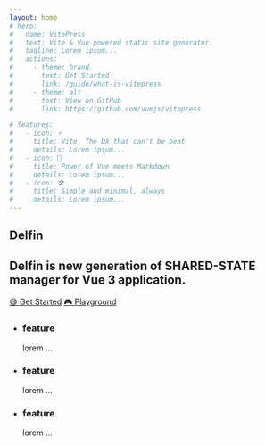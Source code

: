 ```yaml
---
layout: home
# hero:
#   name: VitePress
#   text: Vite & Vue powered static site generator.
#   tagline: Lorem ipsum...
#   actions:
#     - theme: brand
#       text: Get Started
#       link: /guide/what-is-vitepress
#     - theme: alt
#       text: View on GitHub
#       link: https://github.com/vuejs/vitepress

# features:
#   - icon: ⚡️
#     title: Vite, The DX that can't be beat
#     details: Lorem ipsum...
#   - icon: 🖖
#     title: Power of Vue meets Markdown
#     details: Lorem ipsum...
#   - icon: 🛠️
#     title: Simple and minimal, always
#     details: Lorem ipsum...
---
```


<main class="max-w-960px mx-auto overflow-overlay">
  <section class="flex flex-col items-center justify-center py-168px px-32px">
    <h1 class="text-#ff7d00 text-6xl font-bold">Delfin</h1>
    <h2 class="font-500 mt-3 mb-8">Delfin is new generation of SHARED-STATE manager for Vue 3 application.</h2>
    <div class="text-center">
      <a href="/guide/introduction" class="btn !h-34px !leading-34px">😄 Get Started</a>
      <a href="/guide/playground" class="btn !h-34px !leading-34px">🎮 Playground</a>
    </div>
  </section>

  <section class="pt-96px border-0 border-t border-$vp-c-gray-light-4 border-dashed">
    <ul class="flex gap-4">
      <li class="w-33.33% rounded-1 p-4 bg-$vp-c-bg-soft">
        <h3 class="uppercase font-500">feature</h3>
        <p>lorem ...</p>
      </li>
      <li class="w-33.33% rounded-1 p-4 bg-$vp-c-bg-soft">
        <h3 class="uppercase font-500">feature</h3>
        <p>lorem ...</p>
      </li>
      <li class="w-33.33% rounded-1 p-4 bg-$vp-c-bg-soft">
        <h3 class="uppercase font-500">feature</h3>
        <p>lorem ...</p>
      </li>
    </ul>
  </section>

</main>
